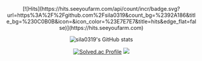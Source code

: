  <div align=center>
[![Hits](https://hits.seeyoufarm.com/api/count/incr/badge.svg?url=https%3A%2F%2Fgithub.com%2Fsila0319&count_bg=%2392A186&title_bg=%230C0B0B&icon=&icon_color=%23E7E7E7&title=hits&edge_flat=false)](https://hits.seeyoufarm.com)

![sila0319's GitHub stats](https://github-readme-stats.vercel.app/api?username=K-Junyyy&show_icons=true&theme=dark)   


[![Solved.ac Profile](http://mazassumnida.wtf/api/generate_badge?boj=sila0319)](https://solved.ac/sila0319)
<img src="http://mazandi.herokuapp.com/api?handle=sila0319&theme=warm"/>
</div>







